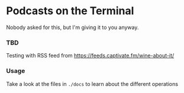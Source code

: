 Podcasts on the Terminal
========================

Nobody asked for this, but I'm giving it to you anyway. 

### TBD
Testing with RSS feed from https://feeds.captivate.fm/wine-about-it/

### Usage
Take a look at the files in `./docs` to learn about the different operations
